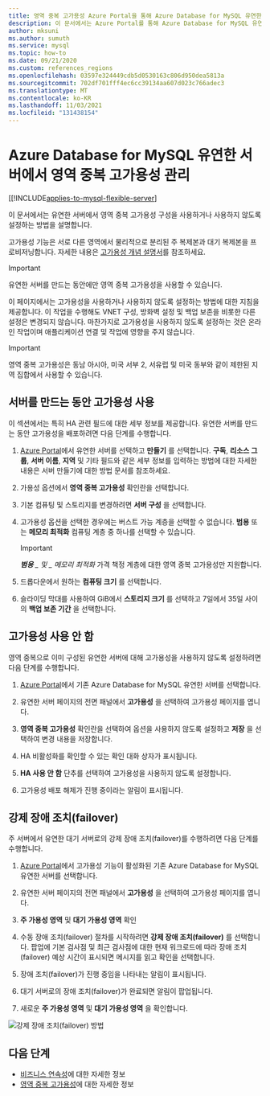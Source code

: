 ```yaml
---
title: 영역 중복 고가용성 Azure Portal을 통해 Azure Database for MySQL 유연한 서버 관리
description: 이 문서에서는 Azure Portal를 통해 Azure Database for MySQL 유연한 서버에서 영역 중복 고가용성을 사용하거나 사용하지 않도록 설정하는 방법을 설명합니다.
author: mksuni
ms.author: sumuth
ms.service: mysql
ms.topic: how-to
ms.date: 09/21/2020
ms.custom: references_regions
ms.openlocfilehash: 03597e324449cdb5d0530163c806d950dea5813a
ms.sourcegitcommit: 702df701fff4ec6cc39134aa607d023c766adec3
ms.translationtype: MT
ms.contentlocale: ko-KR
ms.lasthandoff: 11/03/2021
ms.locfileid: "131438154"
---
```

# <a name="manage-zone-redundant-high-availability-in-azure-database-for-mysql-flexible-server"></a>Azure Database for MySQL 유연한 서버에서 영역 중복 고가용성 관리 

[[!INCLUDE[applies-to-mysql-flexible-server](../includes/applies-to-mysql-flexible-server.md)]

이 문서에서는 유연한 서버에서 영역 중복 고가용성 구성을 사용하거나 사용하지 않도록 설정하는 방법을 설명합니다.

고가용성 기능은 서로 다른 영역에서 물리적으로 분리된 주 복제본과 대기 복제본을 프로비저닝합니다. 자세한 내용은 [고가용성 개념 설명서](./concepts/../concepts-high-availability.md)를 참조하세요.

> [!IMPORTANT]
> 유연한 서버를 만드는 동안에만 영역 중복 고가용성을 사용할 수 있습니다.

이 페이지에서는 고가용성을 사용하거나 사용하지 않도록 설정하는 방법에 대한 지침을 제공합니다. 이 작업을 수행해도 VNET 구성, 방화벽 설정 및 백업 보존을 비롯한 다른 설정은 변경되지 않습니다. 마찬가지로 고가용성을 사용하지 않도록 설정하는 것은 온라인 작업이며 애플리케이션 연결 및 작업에 영향을 주지 않습니다.

> [!IMPORTANT]
> 영역 중복 고가용성은 동남 아시아, 미국 서부 2, 서유럽 및 미국 동부와 같이 제한된 지역 집합에서 사용할 수 있습니다.  

## <a name="enable-high-availability-during-server-creation"></a>서버를 만드는 동안 고가용성 사용

이 섹션에서는 특히 HA 관련 필드에 대한 세부 정보를 제공합니다. 유연한 서버를 만드는 동안 고가용성을 배포하려면 다음 단계를 수행합니다.

1. [Azure Portal](https://portal.azure.com/)에서 유연한 서버를 선택하고 **만들기** 를 선택합니다.  **구독**, **리소스 그룹**, **서버 이름**, **지역** 및 기타 필드와 같은 세부 정보를 입력하는 방법에 대한 자세한 내용은 서버 만들기에 대한 방법 문서를 참조하세요.

2. 가용성 옵션에서 **영역 중복 고가용성** 확인란을 선택합니다.

3. 기본 컴퓨팅 및 스토리지를 변경하려면 **서버 구성** 을 선택합니다.

4. 고가용성 옵션을 선택한 경우에는 버스트 가능 계층을 선택할 수 없습니다. **범용** 또는 **메모리 최적화** 컴퓨팅 계층 중 하나를 선택할 수 있습니다.

    > [!IMPORTANT]
    > ***범용** _ 및 _ *_메모리 최적화_** 가격 책정 계층에 대한 영역 중복 고가용성만 지원합니다.

5. 드롭다운에서 원하는 **컴퓨팅 크기** 를 선택합니다.

6. 슬라이딩 막대를 사용하여 GiB에서 **스토리지 크기** 를 선택하고 7일에서 35일 사이의 **백업 보존 기간** 을 선택합니다.   

## <a name="disable-high-availability"></a>고가용성 사용 안 함

영역 중복으로 이미 구성된 유연한 서버에 대해 고가용성을 사용하지 않도록 설정하려면 다음 단계를 수행합니다.

1. [Azure Portal](https://portal.azure.com/)에서 기존 Azure Database for MySQL 유연한 서버를 선택합니다.

2. 유연한 서버 페이지의 전면 패널에서 **고가용성** 을 선택하여 고가용성 페이지를 엽니다.

3. **영역 중복 고가용성** 확인란을 선택하여 옵션을 사용하지 않도록 설정하고 **저장** 을 선택하여 변경 내용을 저장합니다.

4. HA 비활성화를 확인할 수 있는 확인 대화 상자가 표시됩니다.

5. **HA 사용 안 함** 단추를 선택하여 고가용성을 사용하지 않도록 설정합니다.

6. 고가용성 배포 해제가 진행 중이라는 알림이 표시됩니다.

## <a name="forced-failover"></a>강제 장애 조치(failover)

주 서버에서 유연한 대기 서버로의 강제 장애 조치(failover)를 수행하려면 다음 단계를 수행합니다.

1. [Azure Portal](https://portal.azure.com/)에서 고가용성 기능이 활성화된 기존 Azure Database for MySQL 유연한 서버를 선택합니다.

2. 유연한 서버 페이지의 전면 패널에서 **고가용성** 을 선택하여 고가용성 페이지를 엽니다.

3. **주 가용성 영역** 및 **대기 가용성 영역** 확인

4. 수동 장애 조치(failover) 절차를 시작하려면 **강제 장애 조치(failover)** 를 선택합니다. 팝업에 기본 검사점 및 최근 검사점에 대한 현재 워크로드에 따라 장애 조치(failover) 예상 시간이 표시되면 메시지를 읽고 확인을 선택합니다.

5. 장애 조치(failover)가 진행 중임을 나타내는 알림이 표시됩니다.

6. 대기 서버로의 장애 조치(failover)가 완료되면 알림이 팝업됩니다.

7. 새로운 **주 가용성 영역** 및 **대기 가용성 영역** 을 확인합니다.

![강제 장애 조치(failover) 방법](media/how-to-configure-high-availability/how-to-forced-failover.png) 

## <a name="next-steps"></a>다음 단계

- [비즈니스 연속성](./concepts-business-continuity.md)에 대한 자세한 정보
- [영역 중복 고가용성](./concepts-high-availability.md)에 대한 자세한 정보
